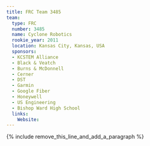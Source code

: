 ```yaml
---
title: FRC Team 3485
team:
  type: FRC
  number: 3485
  name: Cyclone Robotics
  rookie_year: 2011
  location: Kansas City, Kansas, USA
  sponsors:
  - KCSTEM Alliance
  - Black & Veatch
  - Burns & McDonnell
  - Cerner
  - DST
  - Garmin
  - Google Fiber
  - Honeywell
  - US Engineering
  - Bishop Ward High School
  links:
    Website:
---
```


{% include remove_this_line_and_add_a_paragraph %}